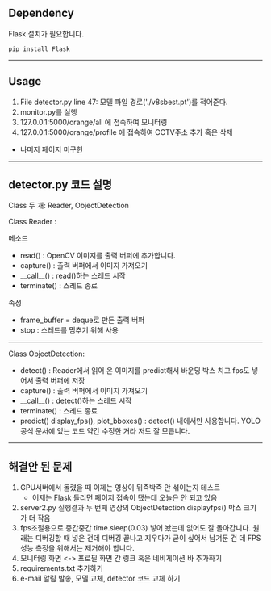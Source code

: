 ## Dependency
Flask 설치가 필요합니다.
```
pip install Flask
```

***

## Usage

1. File detector.py line 47: 모델 파일 경로('./v8sbest.pt')를 적어준다.
2. monitor.py를 실행
3. 127.0.0.1:5000/orange/all 에 접속하여 모니터링
4. 127.0.0.1:5000/orange/profile 에 접속하여 CCTV주소 추가 혹은 삭제

- 나머지 페이지 미구현

***

## detector.py 코드 설명

Class 두 개: Reader, ObjectDetection

Class Reader : 

메소드
- read() : OpenCV 이미지를 출력 버퍼에 추가합니다.
- capture() : 출력 버퍼에서 이미지 가져오기
- \_\_call\_\_() :  read()하는 스레드 시작
- terminate() : 스레드 종료

속성
- frame_buffer = deque로 만든 출력 버퍼
- stop : 스레드를 멈추기 위해 사용


***

Class ObjectDetection:
- detect() : Reader에서 읽어 온 이미지를 predict해서 바운딩 박스 치고 fps도 넣어서  출력 버퍼에 저장
- capture() : 출력 버퍼에서 이미지 가져오기
- \_\_call\_\_() :  detect()하는 스레드 시작
- terminate() : 스레드 종료
- predict() display_fps(), plot_bboxes() : detect() 내에서만 사용합니다. YOLO공식 문서에 있는 코드 약간 수정한 거라 저도 잘 모릅니다.

***

## 해결안 된 문제

1. GPU서버에서 돌렸을 때 이제는 영상이 뒤죽박죽 안 섞이는지 테스트
    - 어제는 Flask 돌리면 페이지 접속이 됐는데 오늘은 안 되고 있음
2. server2.py 실행결과 두 번째 영상의 ObjectDetection.displayfps() 박스 크기가 더 작음
3. fps조절용으로 중간중간 time.sleep(0.03) 넣어 놨는데 없어도 잘 돌아갑니다. 원래는 디버깅할 때 넣은 건데 디버깅 끝나고 지우다가 굳이 싶어서 남겨둔 건 데 FPS 성능 측정을 위해서는 제거해야 합니다.
4. 모니터링 화면 <-> 프로필 화면 간 링크 혹은 네비게이션 바 추가하기
5. requirements.txt 추가하기
6. e-mail 알림 발송, 모델 교체, detector 코드 교체 하기